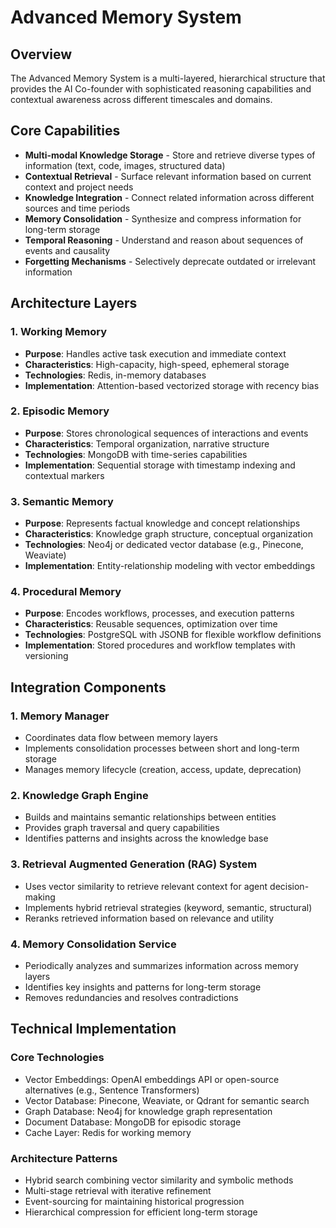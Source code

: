 # Advanced Memory System

## Overview
The Advanced Memory System is a multi-layered, hierarchical structure that provides the AI Co-founder with sophisticated reasoning capabilities and contextual awareness across different timescales and domains.

## Core Capabilities
- **Multi-modal Knowledge Storage** - Store and retrieve diverse types of information (text, code, images, structured data)
- **Contextual Retrieval** - Surface relevant information based on current context and project needs
- **Knowledge Integration** - Connect related information across different sources and time periods
- **Memory Consolidation** - Synthesize and compress information for long-term storage
- **Temporal Reasoning** - Understand and reason about sequences of events and causality
- **Forgetting Mechanisms** - Selectively deprecate outdated or irrelevant information

## Architecture Layers

### 1. Working Memory
- **Purpose**: Handles active task execution and immediate context
- **Characteristics**: High-capacity, high-speed, ephemeral storage
- **Technologies**: Redis, in-memory databases
- **Implementation**: Attention-based vectorized storage with recency bias

### 2. Episodic Memory
- **Purpose**: Stores chronological sequences of interactions and events
- **Characteristics**: Temporal organization, narrative structure
- **Technologies**: MongoDB with time-series capabilities
- **Implementation**: Sequential storage with timestamp indexing and contextual markers

### 3. Semantic Memory
- **Purpose**: Represents factual knowledge and concept relationships
- **Characteristics**: Knowledge graph structure, conceptual organization
- **Technologies**: Neo4j or dedicated vector database (e.g., Pinecone, Weaviate)
- **Implementation**: Entity-relationship modeling with vector embeddings

### 4. Procedural Memory
- **Purpose**: Encodes workflows, processes, and execution patterns
- **Characteristics**: Reusable sequences, optimization over time
- **Technologies**: PostgreSQL with JSONB for flexible workflow definitions
- **Implementation**: Stored procedures and workflow templates with versioning

## Integration Components

### 1. Memory Manager
- Coordinates data flow between memory layers
- Implements consolidation processes between short and long-term storage
- Manages memory lifecycle (creation, access, update, deprecation)

### 2. Knowledge Graph Engine
- Builds and maintains semantic relationships between entities
- Provides graph traversal and query capabilities
- Identifies patterns and insights across the knowledge base

### 3. Retrieval Augmented Generation (RAG) System
- Uses vector similarity to retrieve relevant context for agent decision-making
- Implements hybrid retrieval strategies (keyword, semantic, structural)
- Reranks retrieved information based on relevance and utility

### 4. Memory Consolidation Service
- Periodically analyzes and summarizes information across memory layers
- Identifies key insights and patterns for long-term storage
- Removes redundancies and resolves contradictions

## Technical Implementation

### Core Technologies
- Vector Embeddings: OpenAI embeddings API or open-source alternatives (e.g., Sentence Transformers)
- Vector Database: Pinecone, Weaviate, or Qdrant for semantic search
- Graph Database: Neo4j for knowledge graph representation
- Document Database: MongoDB for episodic storage
- Cache Layer: Redis for working memory

### Architecture Patterns
- Hybrid search combining vector similarity and symbolic methods
- Multi-stage retrieval with iterative refinement
- Event-sourcing for maintaining historical progression
- Hierarchical compression for efficient long-term storage